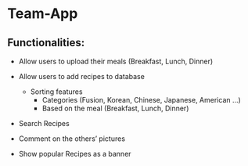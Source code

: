 # Team-App

## Functionalities:
- Allow users to upload their meals (Breakfast, Lunch, Dinner)
- Allow users to add recipes to database
  - Sorting features
    - Categories (Fusion, Korean, Chinese, Japanese, American …)
    - Based on the meal (Breakfast, Lunch, Dinner)

- Search Recipes
- Comment on the others’ pictures
- Show popular Recipes as a banner
